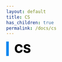 ```yaml
---
layout: default
title: CS
has_children: true
permalink: /docs/cs
---
```


<div style="font-size:32px; font-weight: 800; border-left: 7px solid #0687f0; padding-left:15px !important; color:#000000">CS</div>